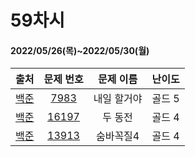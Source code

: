 # 59차시
#### 2022/05/26(목)~2022/05/30(월)

|               출처               |                   문제 번호                    |    문제 이름     | 난이도 |
| :------------------------------: | :--------------------------------------------: | :--------------: | :----: |
| [백준](https://www.acmicpc.net/) |  [7983](https://www.acmicpc.net/problem/7983)  | 내일 할거야 | 골드 5 |
| [백준](https://www.acmicpc.net/) |  [16197](https://www.acmicpc.net/problem/16197)  | 두 동전  | 골드 4 |
| [백준](https://www.acmicpc.net/) | [13913](https://www.acmicpc.net/problem/13913) |    숨바꼭질4     | 골드 4 |

